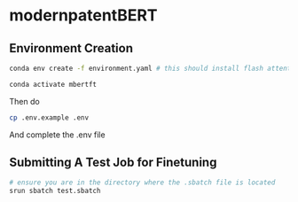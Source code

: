# modernpatentBERT

## Environment Creation
```bash
conda env create -f environment.yaml # this should install flash attention by default

conda activate mbertft
```
Then do 
```bash
cp .env.example .env
```
And complete the .env file

## Submitting A Test Job for Finetuning
```bash
# ensure you are in the directory where the .sbatch file is located
srun sbatch test.sbatch
```
